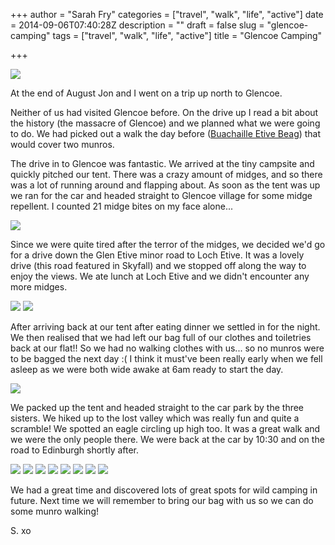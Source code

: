 +++
author = "Sarah Fry"
categories = ["travel", "walk", "life", "active"]
date = 2014-09-06T07:40:28Z
description = ""
draft = false
slug = "glencoe-camping"
tags = ["travel", "walk", "life", "active"]
title = "Glencoe Camping"

+++


![](/content/images/2014/Sep/5IMG_2007.JPG)

At the end of August Jon and I went on a trip up north to Glencoe.

Neither of us had visited Glencoe before. On the drive up I read a bit about the history (the massacre of Glencoe) and we planned what we were going to do. We had picked out a walk the day before ([Buachaille Etive Beag](http://www.walkhighlands.co.uk/fortwilliam/buachailleetivebeag.shtml)) that would cover two munros.

The drive in to Glencoe was fantastic. We arrived at the tiny campsite and quickly pitched our tent. There was a crazy amount of midges, and so there was a lot of running around and flapping about. As soon as the tent was up we ran for the car and headed straight to Glencoe village for some midge repellent. I counted 21 midge bites on my face alone...

![](/content/images/2014/Sep/3IMG_1958-copy.jpg)

Since we were quite tired after the terror of the midges, we decided we'd go for a drive down the Glen Etive minor road to Loch Etive. It was a lovely drive (this road featured in Skyfall) and we stopped off along the way to enjoy the views. We ate lunch at Loch Etive and we didn't encounter any more midges.

![](/content/images/2014/Sep/2IMG_20140824_142426-copy.jpg)
![](/content/images/2014/Sep/2IMG_1954-copy.jpg)

After arriving back at our tent after eating dinner we settled in for the night. We then realised that we had left our bag full of our clothes and toiletries back at our flat!! So we had no walking clothes with us... so no munros were to be bagged the next day :( I think it must've been really early when we fell asleep as we were both wide awake at 6am ready to start the day. 

![](/content/images/2014/Sep/3IMG_1961.JPG)

We packed up the tent and headed straight to the car park by the three sisters. We hiked up to the lost valley which was really fun and quite a scramble! We spotted an eagle circling up high too. It was a great walk and we were the only people there. We were back at the car by 10:30 and on the road to Edinburgh shortly after.

![](/content/images/2014/Sep/5IMG_2006.JPG)
![](/content/images/2014/Sep/4IMG_1996-copy.jpg)
![](/content/images/2014/Sep/4IMG_1995-copy.jpg)
![](/content/images/2014/Sep/5IMG_20140825_084804-copy.jpg)
![](/content/images/2014/Sep/5IMG_20140825_090253-copy.jpg)
![](/content/images/2014/Sep/5IMG_20140825_090515-copy.jpg)
![](/content/images/2014/Sep/5IMG_20140825_095921-copy.jpg)
![](/content/images/2014/Sep/6IMG_20140825_100235-copy.jpg)

We had a great time and discovered lots of great spots for wild camping in future. Next time we will remember to bring our bag with us so we can do some munro walking!

S. xo

